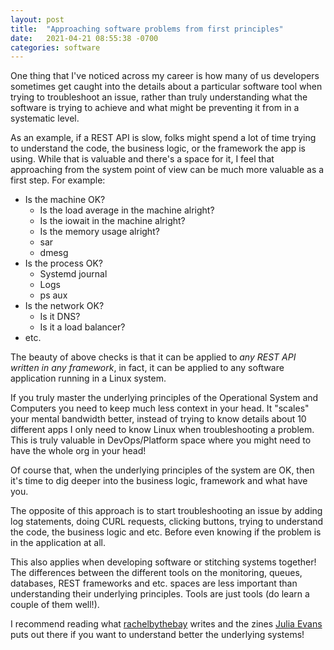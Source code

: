 ```yaml
---
layout: post
title:  "Approaching software problems from first principles"
date:   2021-04-21 08:55:38 -0700
categories: software
---
```


One thing that I've noticed across my career is how many of us developers sometimes get caught into the details about a particular software tool when trying to troubleshoot an issue, rather than truly understanding what the software is trying to achieve and what might be preventing it from in a systematic level.

As an example, if a REST API is slow, folks might spend a lot of time trying to understand the code, the business logic, or the framework the app is using. While that is valuable and there's a space for it, I feel that approaching from the system point of view can be much more valuable as a first step. For example:

* Is the machine OK?
    * Is the load average in the machine alright?
    * Is the iowait in the machine alright?
    * Is the memory usage alright?
    * sar
    * dmesg
* Is the process OK?
    * Systemd journal
    * Logs
    * ps aux
* Is the network OK?
    * Is it DNS?
    * Is it a load balancer?
* etc.

The beauty of above checks is that it can be applied to *any REST API written in any framework*, in fact, it can be applied to any software application running in a Linux system.

If you truly master the underlying principles of the Operational System and Computers you need to keep much less context in your head. It "scales" your mental bandwidth better, instead of trying to know details about 10 different apps I only need to know Linux when troubleshooting a problem. This is truly valuable in DevOps/Platform space where you might need to have the whole org in your head!

Of course that, when the underlying principles of the system are OK, then it's time to dig deeper into the business logic, framework and what have you.

The opposite of this approach is to start troubleshooting an issue by adding log statements, doing CURL requests, clicking buttons, trying to understand the code, the business logic and etc. Before even knowing if the problem is in the application at all.

This also applies when developing software or stitching systems together! The differences between the different tools on the monitoring, queues, databases, REST frameworks and etc. spaces are less important than understanding their underlying principles. Tools are just tools (do learn a couple of them well!).

I recommend reading what [rachelbythebay](https://rachelbythebay.com/w/) writes and the zines [Julia Evans](https://twitter.com/b0rk) puts out there if you want to understand better the underlying systems!

